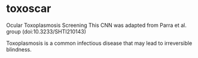 # toxoscar
Ocular Toxoplasmosis Screening
This CNN was adapted from Parra et al. group (doi:10.3233/SHTI210143)


Toxoplasmosis is a common infectious disease that may lead to irreversible blindness.

